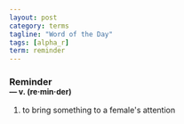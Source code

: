 ```yaml
---
layout: post
category: terms
tagline: "Word of the Day"
tags: [alpha_r]
term: reminder
---
```


<h3>Reminder<br/> <small>&mdash; v. (re<span>&middot;</span>min<span>&middot;</span>der)</small></h3>
<p><ol><li>to bring something to a female's attention</li>
</ol></p>
